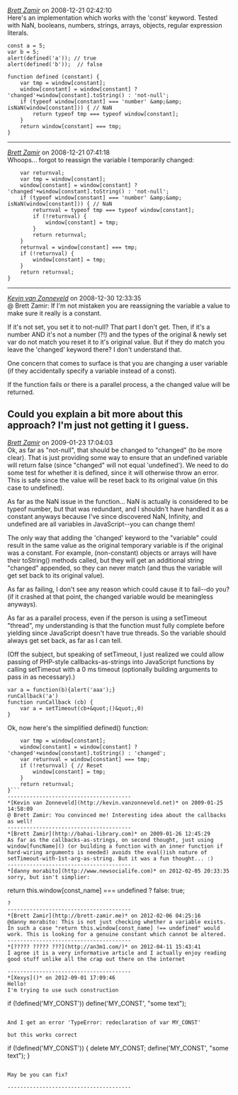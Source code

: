 *[Brett Zamir](http://bahai-library.com)* on 2008-12-21 02:42:10  
Here's an implementation which works with the 'const' keyword. Tested with NaN, booleans, numbers, strings, arrays, objects, regular expression literals.

```
const a = 5;
var b = 5;
alert(defined('a')); // true 
alert(defined('b'));  // false

function defined (constant) {
    var tmp = window[constant];    
    window[constant] = window[constant] ? 'changed'+window[constant].toString() : 'not-null';
    if (typeof window[constant] === 'number' &amp;&amp; isNaN(window[constant])) { // NaN
        return typeof tmp === typeof window[constant];
    }
    return window[constant] === tmp;
}
```
---------------------------------------
*[Brett Zamir](http://bahai-library.com)* on 2008-12-21 07:41:18  
Whoops... forgot to reassign the variable I temporarily changed:

```function defined (constant) {
    var returnval;
    var tmp = window[constant];    
    window[constant] = window[constant] ? 'changed'+window[constant].toString() : 'not-null';
    if (typeof window[constant] === 'number' &amp;&amp; isNaN(window[constant])) { // NaN
        returnval = typeof tmp === typeof window[constant];
        if (!returnval) {
            window[constant] = tmp;
        }
        return returnval;
    }
    returnval = window[constant] === tmp;
    if (!returnval) {
        window[constant] = tmp;
    }
    return returnval;
}
```
---------------------------------------
*[Kevin van Zonneveld](http://kevin.vanzonneveld.net)* on 2008-12-30 12:33:35  
@ Brett Zamir: If I'm not mistaken you are reassigning the variable a value to make sure it really is a constant.

If it's not set, you set it to not-null? That part I don't get.
Then, if it's a number AND it's not a number (?!) and the types of the original &amp; newly set var do not match you reset it to it's original value. But if they do match you leave the 'changed' keyword there? I don't understand that.

One concern that comes to surface is that you are changing a user variable (if they accidentally specify a variable instead of a const).

If the function fails or there is a parallel process, a the changed value will be returned.

Could you explain a bit more about this approach? I'm just not getting it I guess.
---------------------------------------
*[Brett Zamir](http://bahai-library.com)* on 2009-01-23 17:04:03  
Ok, as far as &quot;not-null&quot;, that should be changed to &quot;changed&quot; (to be more clear). That is just providing some way to ensure that an undefined variable will return false (since &quot;changed&quot; will not equal 'undefined'). We need to do some test for whether it is defined, since it will otherwise throw an error. This is safe since the value will be reset back to its original value (in this case to undefined).

As far as the NaN issue in the function... NaN is actually is considered to be typeof number, but that was redundant, and I shouldn't have handled it as a constant anyways because I've since discovered NaN, Infinity, and undefined are all variables in JavaScript--you can change them!

The only way that adding the 'changed' keyword to the &quot;variable&quot; could result in the same value as the original temporary variable is if the original was a constant. For example, (non-constant) objects or arrays will have their toString() methods called, but they will get an additional string &quot;changed&quot; appended, so they can never match (and thus the variable will get set back to its original value).

As far as failing, I don't see any reason which could cause it to fail--do you? (if it crashed at that point, the changed variable would be meaningless anyways). 

As far as a parallel process, even if the person is using a setTimeout &quot;thread&quot;, my understanding is that the function must fully complete before yielding since JavaScript doesn't have true threads. So the variable should always get set back, as far as I can tell.

(Off the subject, but speaking of setTimeout, I just realized we could allow passing of PHP-style callbacks-as-strings into JavaScript functions by calling setTimeout with a 0 ms timeout (optionally building arguments to pass in as necessary).)

```
var a = function(b){alert('aaa');}
runCallback('a')
function runCallback (cb) {
    var a = setTimeout(cb+&quot;()&quot;,0) 
}
```

Ok, now here's the simplified defined() function:

```function defined (constant) {
    var tmp = window[constant];
    window[constant] = window[constant] ? 'changed'+window[constant].toString() : 'changed';
    var returnval = window[constant] === tmp;
    if (!returnval) { // Reset
        window[constant] = tmp;
    }
    return returnval;
}```
---------------------------------------
*[Kevin van Zonneveld](http://kevin.vanzonneveld.net)* on 2009-01-25 14:58:09  
@ Brett Zamir: You convinced me! Interesting idea about the callbacks as well!
---------------------------------------
*[Brett Zamir](http://bahai-library.com)* on 2009-01-26 12:45:29  
As far as the callbacks-as-strings, on second thought, just using window[funcName]() (or building a function with an inner function if hard-wiring arguments is needed) avoids the eval()ish nature of setTimeout-with-1st-arg-as-string. But it was a fun thought... :)
---------------------------------------
*[danny morabito](http://www.newsocialife.com)* on 2012-02-05 20:33:35  
sorry, but isn't simplier:
```
return this.window[const_name] === undefined ? false: true;
```
?
---------------------------------------
*[Brett Zamir](http://brett-zamir.me)* on 2012-02-06 04:25:16  
@danny morabito: This is not just checking whether a variable exists. In such a case "return this.window[const_name] !== undefined" would work. This is looking for a genuine constant which cannot be altered.
---------------------------------------
*[????? ????? ???](http://an3m1.com/)* on 2012-04-11 15:43:41  
I agree it is a very informative article and I actually enjoy reading good stuff unlike all the crap out there on the internet

---------------------------------------
*[Xexys]()* on 2012-09-01 17:09:46  
Hello!
I'm trying to use such construction

```
if (!defined('MY_CONST'))
        define('MY_CONST', "some text");
```

And I get an error 'TypeError: redeclaration of var MY_CONST'

but this works correct

```
if (!defined('MY_CONST')) {
        delete MY_CONST;
        define('MY_CONST', "some text");
}
```

May be you can fix?

---------------------------------------
